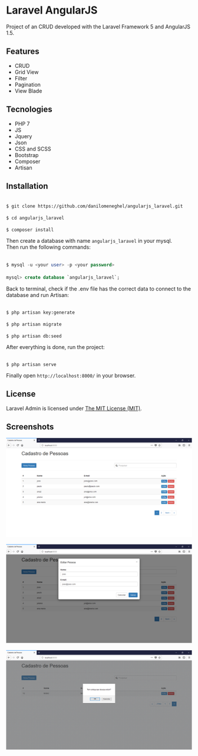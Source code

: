 # Laravel AngularJS

Project of an CRUD developed with the Laravel Framework 5 and AngularJS 1.5.

## Features

- CRUD
- Grid View
- Filter
- Pagination
- View Blade

## Tecnologies

- PHP 7
- JS
- Jquery
- Json
- CSS and SCSS
- Bootstrap
- Composer
- Artisan

## Installation

```shell

$ git clone https://github.com/danilomeneghel/angularjs_laravel.git

$ cd angularjs_laravel

$ composer install

```

Then create a database with name `angularjs_laravel` in your mysql.<br>
Then run the following commands:

```sql

$ mysql -u <your user> -p <your password>

mysql> create database `angularjs_laravel`;

```

Back to terminal, check if the .env file has the correct data to connect to the database and run Artisan:

```artisan

$ php artisan key:generate

$ php artisan migrate

$ php artisan db:seed

```

After everything is done, run the project:

```shell

$ php artisan serve

```

Finally open `http://localhost:8000/` in your browser.

## License

Laravel Admin is licensed under <a href="license.md">The MIT License (MIT)</a>.

## Screenshots

![Screenshots](screenshots/screenshot01.png)<br><br>
![Screenshots](screenshots/screenshot02.png)<br><br>
![Screenshots](screenshots/screenshot03.png)<br><br>
